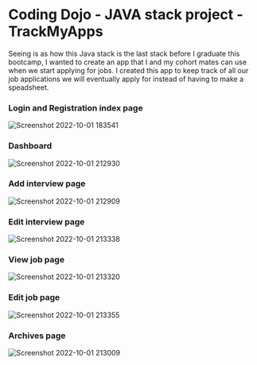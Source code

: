 # Coding Dojo - JAVA stack project - TrackMyApps

Seeing is as how this Java stack is the last stack before I graduate this bootcamp, I wanted to create an app that I and my cohort mates can use when we start applying for jobs.
I created this app to keep track of all our job applications we will eventually apply for instead of having to make a speadsheet.  

### Login and Registration index page
![Screenshot 2022-10-01 183541](https://user-images.githubusercontent.com/102333731/193438177-82216d4f-2a10-4f60-b7f9-8478c32fdb28.png)

### Dashboard
![Screenshot 2022-10-01 212930](https://user-images.githubusercontent.com/102333731/193438193-2c78caad-5424-4e68-bfb2-c43561a6e6de.png)

### Add interview page
![Screenshot 2022-10-01 212909](https://user-images.githubusercontent.com/102333731/193438222-1f37bc70-ef3c-4eed-8b80-1f6ec8a64505.png)

### Edit interview page
![Screenshot 2022-10-01 213338](https://user-images.githubusercontent.com/102333731/193438229-d1bde759-eb55-4488-b15d-93b088586971.png)

### View job page
![Screenshot 2022-10-01 213320](https://user-images.githubusercontent.com/102333731/193438233-d1a991c6-f4c9-43c9-b2f5-497474fa7e13.png)

### Edit job page
![Screenshot 2022-10-01 213355](https://user-images.githubusercontent.com/102333731/193438238-7d11c4e0-fb69-4940-aefe-426a04319ec6.png)

### Archives page
![Screenshot 2022-10-01 213009](https://user-images.githubusercontent.com/102333731/193438245-0d5df6a1-3610-48f6-ab68-40db96df0081.png)


